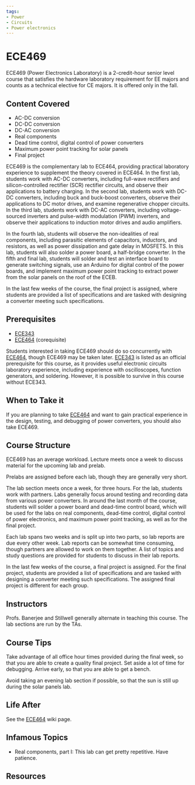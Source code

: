 ```yaml
---
tags:
- Power
- Circuits
- Power electronics
---
```

# ECE469

ECE469 (Power Electronics Laboratory) is a 2-credit-hour senior level course that satisfies the hardware laboratory requirement for EE majors and counts as a technical elective for CE majors. It is offered only in the fall.

## Content Covered

- AC-DC conversion
- DC-DC conversion
- DC-AC conversion
- Real components
- Dead time control, digital control of power converters
- Maximum power point tracking for solar panels
- Final project

ECE469 is the complementary lab to ECE464, providing practical laboratory experience to supplement the theory covered in ECE464.  In the first lab, students work with AC-DC converters, including full-wave rectifiers and silicon-controlled rectifier (SCR) rectifier circuits, and observe their applications to battery charging.  In the second lab, students work with DC-DC converters, including buck and buck-boost converters, observe their applications to DC motor drives, and examine regenerative chopper circuits.  In the third lab, students work with DC-AC converters, including voltage-sourced inverters and pulse-width modulation (PWM) inverters, and observe their applications to induction motor drives and audio amplifiers.

In the fourth lab, students will observe the non-idealities of real components, including parasitic elements of capacitors, inductors, and resistors, as well as power dissipation and gate delay in MOSFETS.  In this lab, students will also solder a power board, a half-bridge converter.  In the fifth and final lab, students will solder and test an interface board to generate switching signals, use an Arduino for digital control of the power boards, and implement maximum power point tracking to extract power from the solar panels on the roof of the ECEB.

In the last few weeks of the course, the final project is assigned, where students are provided a list of specifications and are tasked with designing a converter meeting such specifications.

## Prerequisites

- [ECE343](ECE343.md)
- [ECE464](ECE464.md) (corequisite)

Students interested in taking ECE469 should do so concurrently with [ECE464](ECE464.md), though ECE469 may be taken later.  [ECE343](ECE343.md) is listed as an official prerequisite for this course, as it provides useful electronic circuits laboratory experience, including experience with oscilloscopes, function generators, and soldering.  However, it is possible to survive in this course without ECE343.

## When to Take it

If you are planning to take [ECE464](ECE464.md) and want to gain practical experience in the design, testing, and debugging of power converters, you should also take ECE469. 

## Course Structure

ECE469 has an average workload.  Lecture meets once a week to discuss material for the upcoming lab and prelab.

Prelabs are assigned before each lab, though they are generally very short.

The lab section meets once a week, for three hours.  For the lab, students work with partners.  Labs generally focus around testing and recording data from various power converters.  In around the last month of the course, students will solder a power board and dead-time control board, which will be used for the labs on real components, dead-time control, digital control of power electronics, and maximum power point tracking, as well as for the final project.

Each lab spans two weeks and is split up into two parts, so lab reports are due every other week.  Lab reports can be somewhat time consuming, though partners are allowed to work on them together.  A list of topics and study questions are provided for students to discuss in their lab reports.

In the last few weeks of the course, a final project is assigned.  For the final project, students are provided a list of specifications and are tasked with designing a converter meeting such specifications.  The assigned final project is different for each group.
 

## Instructors

Profs. Banerjee and Stillwell generally alternate in teaching this course.  The lab sections are run by the TAs.

## Course Tips

Take advantage of all office hour times provided during the final week, so that you are able to create a quality final project.  Set aside a lot of time for debugging.  Arrive early, so that you are able to get a bench.  

Avoid taking an evening lab section if possible, so that the sun is still up during the solar panels lab.

## Life After

See the [ECE464](ECE464.md) wiki page.

## Infamous Topics

- Real components, part I: This lab can get pretty repetitive.  Have patience.

## Resources

